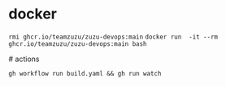 # docker

```rmi ghcr.io/teamzuzu/zuzu-devops:main```
```docker run  -it --rm ghcr.io/teamzuzu/zuzu-devops:main bash```

# actions

```gh workflow run build.yaml && gh run watch```
